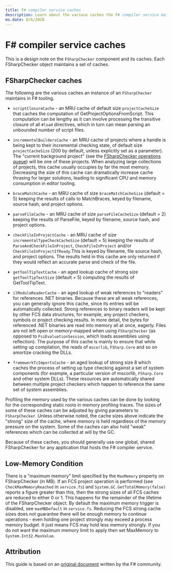 ```yaml
---
title: F# compiler service caches
description: Learn about the various caches the F# compiler service maintains while hosted in F# tooling.
ms.date: 8/6/2020
---
```


# F# compiler service caches

This is a design note on the `FSharpChecker` component and its caches. Each FSharpChecker object maintains a set of caches.

## FSharpChecker caches

The following are the various caches an instance of an `FSharpChecker` maintains in F# tooling.

* `scriptClosureCache` - an MRU cache of default size `projectCacheSize` that caches the computation of GetProjectOptionsFromScript. This computation can be lengthy as it can involve processing the transitive closure of all `#load` directives, which in turn can mean parsing an unbounded number of script files.

* `incrementalBuildersCache` - an MRU cache of projects where a handle is being kept to their incremental checking state, of default size `projectCacheSize` (200 by default, unless explicitly set as a parameter). The "current background project" (see the [FSharpChecker operations queue](queue.html)) will be one of these projects. When analyzing large collections of projects, this cache usually occupies by far the most memory. Decreasing the size of this cache can dramatically increase cache thrasing for larger solutions, leading to significant CPU and memory consumption in editor tooling.

* `braceMatchCache` - an MRU cache of size `braceMatchCacheSize` (default = 5) keeping the results of calls to MatchBraces, keyed by filename, source hash, and project options.

* `parseFileCache` - an MRU cache of size `parseFileCacheSize` (default = 2) keeping the results of ParseFile, keyed by filename, source hash, and project options.

* `checkFileInProjectCache` - an MRU cache of size `incrementalTypeCheckCacheSize` (default = 5) keeping the results of `ParseAndCheckFileInProject`, `CheckFileInProject` and/or `CheckFileInProjectIfReady`.This is keyed by filename, file source hash, and project options. The results held in this cache are only returned if they would reflect an accurate parse and check of the file.

* `getToolTipTextCache` - an aged lookup cache of strong size `getToolTipTextSize` (default = 5) computing the results of GetToolTipText.

* `ilModuleReaderCache` - an aged lookup of weak references to "readers" for references .NET binaries. Because these are all weak references, you can generally ignore this cache, since its entries will be automatically collected. Strong references to binary readers will be kept by other FCS data structures, for example, any project checkers, symbols or project checking results. In more detail, the bytes for referenced .NET binaries are read into memory all at once, eagerly. Files are not left open or memory-mapped when using `FSharpChecker` (as opposed to `FsiEvaluationSession`, which loads assemblies using reflection). The purpose of this cache is mainly to ensure that while setting up compilation, the reads of `mscorlib`, `FSharp.Core` and so on amortize cracking the DLLs.

* `frameworkTcImportsCache` - an aged lookup of strong size 8 which caches the process of setting up type checking against a set of system components (for example, a particular version of mscorlib, `FSharp.Core` and other system DLLs).  These resources are automatically shared between multiple project checkers which happen to reference the same set of system assemblies.

Profiling the memory used by the various caches can be done by looking for the corresponding static roots in memory profiling traces.
The sizes of some of these caches can be adjusted by giving parameters to `FSharpChecker`.  Unless otherwise noted, the cache sizes above indicate the "strong" size of the cache, where memory is held regardless of the memory pressure on the system. Some of the caches can also hold "weak" references which can be collected at will by the GC.

Because of these caches, you should generally use one global, shared FSharpChecker for any application that hosts the F# compiler service.

## Low-Memory Condition

There is a "maximum memory" limit specified by the `MaxMemory` property on FSharpChecker (in MB). If an FCS project operation is performed (see `CheckMaxMemoryReached` in `service.fs`) and `System.GC.GetTotalMemory(false)` reports a figure greater than this, then the strong sizes of all FCS caches are reduced to either 0 or 1.  This happens for the remainder of the lifetime of the FSharpChecker object. By default the maximum memory trigger is disabled, see `maxMBDefault` in `service.fs`. Reducing the FCS strong cache sizes does not guarantee there will be enough memory to continue operations - even holding one project strongly may exceed a process memory budget. It just means FCS may hold less memory strongly. If you do not want the maximum memory limit to apply then set MaxMemory to `System.Int32.MaxValue`.

## Attribution

This guide is based on an [original document](https://fsharp.github.io/FSharp.Compiler.Service/caches.html) written by the F# community.
